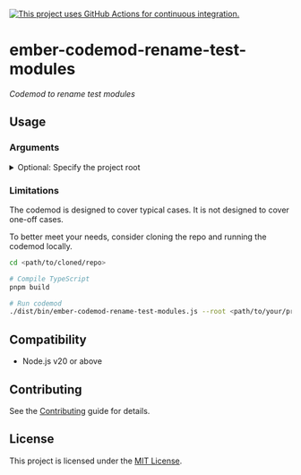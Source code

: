 [![This project uses GitHub Actions for continuous integration.](https://github.com/ijlee2/ember-codemod-rename-test-modules/actions/workflows/ci.yml/badge.svg)](https://github.com/ijlee2/ember-codemod-rename-test-modules/actions/workflows/ci.yml)

# ember-codemod-rename-test-modules

_Codemod to rename test modules_


## Usage

### Arguments

<details>

<summary>Optional: Specify the project root</summary>

Pass `--root` to run the codemod somewhere else (i.e. not in the current directory).

```sh
npx ember-codemod-rename-test-modules --root <path/to/your/project>
```

</details>


### Limitations

The codemod is designed to cover typical cases. It is not designed to cover one-off cases.

To better meet your needs, consider cloning the repo and running the codemod locally.

```sh
cd <path/to/cloned/repo>

# Compile TypeScript
pnpm build

# Run codemod
./dist/bin/ember-codemod-rename-test-modules.js --root <path/to/your/project>
```


## Compatibility

- Node.js v20 or above


## Contributing

See the [Contributing](CONTRIBUTING.md) guide for details.


## License

This project is licensed under the [MIT License](LICENSE.md).
